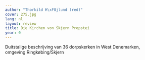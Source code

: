```yaml
---
author: "Thorkild H\xF8jlund (red)"
cover: 275.jpg
lang: nl
layout: review
title: Die Kirchen von Skjern Propstei
year: 0
---
```

Duitstalige beschrijving van 36 dorpskerken in West Denemarken, omgeving Ringkøbing/Skjern
